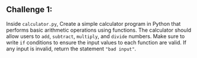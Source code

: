 ## Challenge 1:


Inside `calculator.py`, Create a simple calculator program in Python that performs basic arithmetic operations using functions. The calculator should allow users to `add`, `subtract`, `multiply`, and `divide` numbers. Make sure to write `if` conditions to ensure the input values to each function are valid. If any input is invalid, return the statement `"bad input"`. 
